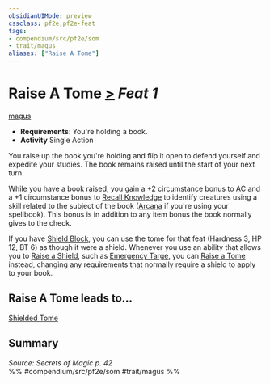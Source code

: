 ```yaml
---
obsidianUIMode: preview
cssclass: pf2e,pf2e-feat
tags:
- compendium/src/pf2e/som
- trait/magus
aliases: ["Raise A Tome"]
---
```

# Raise A Tome  [>](chapter-9-playing-the-game.md#Actions "Single Action") *Feat 1*  
[magus](Reference/Rules/Traits/magus-som.md "Magus Class Trait")  

- **Requirements**: You're holding a book.
- **Activity** Single Action

You raise up the book you're holding and flip it open to defend yourself and expedite your studies. The book remains raised until the start of your next turn.

While you have a book raised, you gain a +2 circumstance bonus to AC and a +1 circumstance bonus to [Recall Knowledge](recall-knowledge.md) to identify creatures using a skill related to the subject of the book ([Arcana](skills.md#Arcana) if you're using your spellbook). This bonus is in addition to any item bonus the book normally gives to the check.

If you have [Shield Block](Reference/Compendium/Feats/shield-block.md), you can use the tome for that feat (Hardness 3, HP 12, BT 6) as though it were a shield. Whenever you use an ability that allows you to [Raise a Shield](raise-a-shield.md), such as [Emergency Targe](emergency-targe-som.md), you can [Raise a Tome](raise-a-tome-som.md) instead, changing any requirements that normally require a shield to apply to your book.

## Raise A Tome leads to...

[Shielded Tome](shielded-tome-som.md)

## Summary

*Source: Secrets of Magic p. 42*  
%% #compendium/src/pf2e/som #trait/magus %%